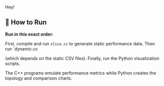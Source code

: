 Hey!

## 🚀 How to Run

**Run in this exact order:** 

 First, compile and run `slice.cc` to generate static performance data. Then run `dynamic.cc

(which depends on the static CSV files). Finally, run the Python visualization scripts. 

The C++ programs emulate performance metrics while Python creates the topology and comparison charts.
